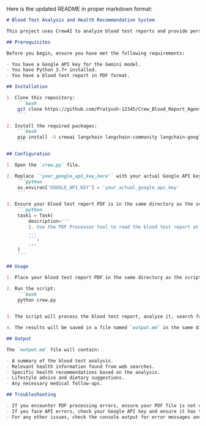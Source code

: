 Here is the updated README in proper markdown format:

```markdown
# Blood Test Analysis and Health Recommendation System

This project uses CrewAI to analyze blood test reports and provide personalized health recommendations. It leverages AI agents to interpret blood test results, search for relevant health information, and compile actionable advice.

## Prerequisites

Before you begin, ensure you have met the following requirements:

- You have a Google API key for the Gemini model.
- You have Python 3.7+ installed.
- You have a blood test report in PDF format.

## Installation

1. Clone this repository:
    ```bash
    git clone https://github.com/Pratyush-12345/Crew_Blood_Report_Agent.git
    ```

2. Install the required packages:
    ```bash
    pip install -U crewai langchain langchain-community langchain-google-genai duckduckgo-search pypdf
    ```

## Configuration

1. Open the `crew.py` file.

2. Replace `'your_google_api_key_here'` with your actual Google API key:
    ```python
    os.environ['GOOGLE_API_KEY'] = 'your_actual_google_api_key'
    ```

3. Ensure your blood test report PDF is in the same directory as the script, or update the file path in the task1 description:
    ```python
    task1 = Task(
        description='''
        1. Use the PDF Processor tool to read the blood test report at "Your_Blood_Report.pdf".
        ...
        ''',
        ...
    )
    ```

## Usage

1. Place your blood test report PDF in the same directory as the script, named `Blood_Report.pdf` (or update the file name in the script).

2. Run the script:
    ```bash
    python crew.py
    ```

3. The script will process the blood test report, analyze it, search for relevant health information, and provide recommendations.

4. The results will be saved in a file named `output.md` in the same directory.

## Output

The `output.md` file will contain:

- A summary of the blood test analysis.
- Relevant health information found from web searches.
- Specific health recommendations based on the analysis.
- Lifestyle advice and dietary suggestions.
- Any necessary medical follow-ups.

## Troubleshooting

- If you encounter PDF processing errors, ensure your PDF file is not corrupted and is readable.
- If you face API errors, check your Google API key and ensure it has the necessary permissions.
- For any other issues, check the console output for error messages and ensure all prerequisites are met.
```